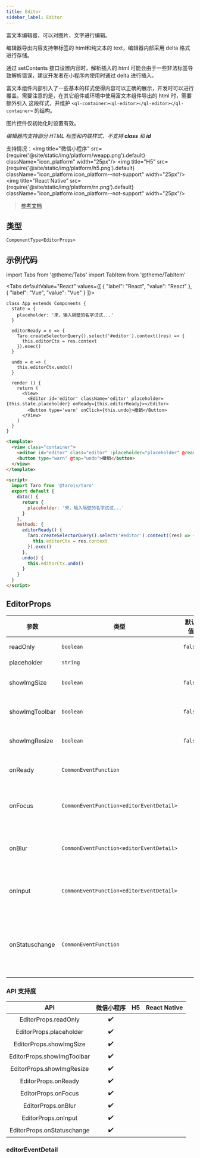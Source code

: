 ```yaml
---
title: Editor
sidebar_label: Editor
---
```


富文本编辑器，可以对图片、文字进行编辑。

编辑器导出内容支持带标签的 html和纯文本的 text，编辑器内部采用 delta 格式进行存储。

通过 setContents 接口设置内容时，解析插入的 html 可能会由于一些非法标签导致解析错误，建议开发者在小程序内使用时通过 delta 进行插入。

富文本组件内部引入了一些基本的样式使得内容可以正确的展示，开发时可以进行覆盖。需要注意的是，在其它组件或环境中使用富文本组件导出的 html 时，需要额外引入 这段样式，并维护 `<ql-container><ql-editor></ql-editor></ql-container>` 的结构。

图片控件仅初始化时设置有效。

*编辑器内支持部分 HTML 标签和内联样式，不支持 **class** 和 **id***

支持情况：<img title="微信小程序" src={require('@site/static/img/platform/weapp.png').default} className="icon_platform" width="25px"/> <img title="H5" src={require('@site/static/img/platform/h5.png').default} className="icon_platform icon_platform--not-support" width="25px"/> <img title="React Native" src={require('@site/static/img/platform/rn.png').default} className="icon_platform icon_platform--not-support" width="25px"/>

> [参考文档](https://developers.weixin.qq.com/miniprogram/dev/component/editor.html)

## 类型

```tsx
ComponentType<EditorProps>
```

## 示例代码

import Tabs from '@theme/Tabs'
import TabItem from '@theme/TabItem'

<Tabs
  defaultValue="React"
  values={[
  {
    "label": "React",
    "value": "React"
  },
  {
    "label": "Vue",
    "value": "Vue"
  }
]}>
<TabItem value="React">

```tsx
class App extends Components {
  state = {
    placeholder: '来，输入隔壁的名字试试...'
  }

  editorReady = e => {
    Taro.createSelectorQuery().select('#editor').context((res) => {
      this.editorCtx = res.context
    }).exec()
  }

  undo = e => {
    this.editorCtx.undo()
  }

  render () {
    return (
      <View>
        <Editor id='editor' className='editor' placeholder={this.state.placeholder} onReady={this.editorReady}></Editor>
        <Button type='warn' onClick={this.undo}>撤销</Button>
      </View>
    )
  }
}
```
</TabItem>
<TabItem value="Vue">

```html
<template>
  <view class="container">
    <editor id="editor" class="editor" :placeholder="placeholder" @ready="editorReady"></editor>
    <button type="warn" @tap="undo">撤销</button>
  </view>
</template>

<script>
  import Taro from '@tarojs/taro'
  export default {
    data() {
      return {
        placeholder: '来，输入隔壁的名字试试...'
      }
    },
    methods: {
      editorReady() {
        Taro.createSelectorQuery().select('#editor').context((res) => {
          this.editorCtx = res.context
        }).exec()
      },
      undo() {
        this.editorCtx.undo()
      }
    }
  }
</script>
```
</TabItem>
</Tabs>

## EditorProps

| 参数 | 类型 | 默认值 | 必填 | 说明 |
| --- | --- | :---: | :---: | --- |
| readOnly | `boolean` | `false` | 否 | 设置编辑器为只读 |
| placeholder | `string` |  | 否 | 提示信息 |
| showImgSize | `boolean` | `false` | 否 | 点击图片时显示图片大小控件 |
| showImgToolbar | `boolean` | `false` | 否 | 点击图片时显示工具栏控件 |
| showImgResize | `boolean` | `false` | 否 | 点击图片时显示修改尺寸控件 |
| onReady | `CommonEventFunction` |  | 否 | 编辑器初始化完成时触发 |
| onFocus | `CommonEventFunction<editorEventDetail>` |  | 否 | 编辑器聚焦时触发<br />event.detail = { html, text, delta } |
| onBlur | `CommonEventFunction<editorEventDetail>` |  | 否 | 编辑器失去焦点时触发<br />detail = { html, text, delta } |
| onInput | `CommonEventFunction<editorEventDetail>` |  | 否 | 编辑器内容改变时触发<br />detail = { html, text, delta } |
| onStatuschange | `CommonEventFunction` |  | 否 | 通过 Context 方法改变编辑器内样式时触发，返回选区已设置的样式 |

### API 支持度

| API | 微信小程序 | H5 | React Native |
| :---: | :---: | :---: | :---: |
| EditorProps.readOnly | ✔️ |  |  |
| EditorProps.placeholder | ✔️ |  |  |
| EditorProps.showImgSize | ✔️ |  |  |
| EditorProps.showImgToolbar | ✔️ |  |  |
| EditorProps.showImgResize | ✔️ |  |  |
| EditorProps.onReady | ✔️ |  |  |
| EditorProps.onFocus | ✔️ |  |  |
| EditorProps.onBlur | ✔️ |  |  |
| EditorProps.onInput | ✔️ |  |  |
| EditorProps.onStatuschange | ✔️ |  |  |

### editorEventDetail
